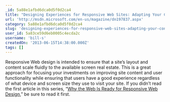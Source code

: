```yaml
---
_id: 5a88e1afbd6dca0d5f0d2ca4
title: "Designing Experiences for Responsive Web Sites: Adapting Your Content From 4-Inch Phones to 40-Inch TVs"
url: 'http://msdn.microsoft.com/en-us/magazine/dn197837.aspx'
category: 5a88e1afbd6dca0d5f0d2ca4
slug: 'designing-experiences-for-responsive-web-sites-adapting-your-content-from-4-inch-phones-to-40-inch-'
user_id: 5a83ce59d6eb0005c4ecda2c
username: 'bill-s'
createdOn: '2013-06-15T14:38:00.000Z'
tags: []
---
```


Responsive Web design is intended to ensure that a site’s layout and content scale fluidly to the available screen real estate. This is a great approach for focusing your investments on improving site content and user functionality while ensuring that users have a good experience regardless of what device and screen size they use to visit your site. If you didn’t read the first article in this series, “<a id="ctl00_MTContentSelector1_mainContentContainer_ctl01" href="http://msdn.microsoft.com/en-us/magazine/dn151701.aspx">Why the Web Is Ready for Responsive Web Design</a>,” be sure to read it first.
